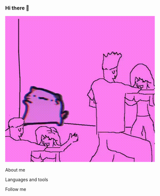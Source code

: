 ### Hi there 👋
[![Header](https://github.com/spvb17/spvb17/blob/main/assets/video_2022-11-09_23-41-03.gif)](https://t.me/spvb17)

About me

Languages and tools

Follow me

